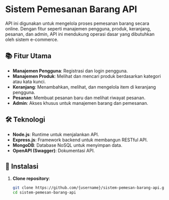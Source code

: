 # Sistem Pemesanan Barang API

API ini digunakan untuk mengelola proses pemesanan barang secara online. Dengan fitur seperti manajemen pengguna, produk, keranjang, pesanan, dan admin, API ini mendukung operasi dasar yang dibutuhkan oleh sistem e-commerce.

## 📚 Fitur Utama
- **Manajemen Pengguna**: Registrasi dan login pengguna.
- **Manajemen Produk**: Melihat dan mencari produk berdasarkan kategori atau kata kunci.
- **Keranjang**: Menambahkan, melihat, dan mengelola item di keranjang pengguna.
- **Pesanan**: Membuat pesanan baru dan melihat riwayat pesanan.
- **Admin**: Akses khusus untuk manajemen barang dan pemesanan.

## 🛠️ Teknologi
- **Node.js**: Runtime untuk menjalankan API.
- **Express.js**: Framework backend untuk membangun RESTful API.
- **MongoDB**: Database NoSQL untuk menyimpan data.
- **OpenAPI (Swagger)**: Dokumentasi API.

## 🚀 Instalasi

1. **Clone repository**:
   ```bash
   git clone https://github.com/{username}/sistem-pemesan-barang-api.git
   cd sistem-pemesan-barang-api
